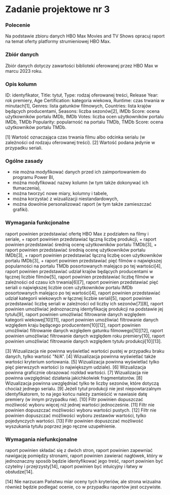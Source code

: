 # Zadanie projektowe nr 3

### Polecenie

Na podstawie zbioru danych HBO Max Movies and TV Shows opracuj raport na temat oferty platformy strumieniowej HBO Max.

### Zbiór danych

Zbiór danych dotyczy zawartości biblioteki oferowanej przez HBO Max w marcu 2023 roku.

### Opis kolumn

ID: identyfikator,
Title: tytuł,
Type: rodzaj oferowanej treści,
Release Year: rok premiery,
Age Certification: kategoria wiekowa,
Runtime: czas trwania w minutach[1],
Genres: lista gatunków filmowych,
Countries: lista krajów będących producentami,
Seasons: liczba sezonów[2],
IMDb Score: ocena użytkowników portalu IMDb,
IMDb Votes: liczba ocen użytkowników portalu IMDb,
TMDb Popularity: popularność na portalu TMDb,
TMDb Score: ocena użytkowników portalu TMDb.

[1] Wartość oznaczająca czas trwania filmu albo odcinka serialu (w zależności od rodzaju oferowanej treści).
[2] Wartość podana jedynie w przypadku seriali.

### Ogólne zasady

- nie można modyfikować danych przed ich zaimportowaniem do programu Power BI,
- można modyfikować nazwy kolumn (w tym także dokonywać ich tłumaczenia),
- można tworzyć nowe miary, kolumny i tabele,
- można korzystać z wizualizacji niestandardowych,
- można dowolnie personalizować raport (w tym także zamieszczać grafiki).

### Wymagania funkcjonalne

raport powinien przedstawiać ofertę HBO Max z podziałem na filmy i seriale, +
raport powinien przedstawiać łączną liczbę produkcji, +
raport powinien przedstawiać średnią ocenę użytkowników portalu TMDb[3], +
raport powinien przedstawiać średnią ocenę użytkowników portalu IMDb[3], +
raport powinien przedstawiać łączną liczbę ocen użytkowników portalu IMDb[3], +
raport powinien przedstawiać pięć filmów o największej popularności na portalu TMDb posortowanych malejąco po tej wartości[4],
raport powinien przedstawiać udział krajów będących producentami w łącznej liczbie filmów[5],
raport powinien przedstawiać liczbę filmów w zależności od czasu ich trwania[6][7],
raport powinien przedstawiać pięć seriali o największej liczbie ocen użytkowników portalu IMDb posortowanych malejąco po tej wartości[4],
raport powinien przedstawiać udział kategorii wiekowych w łącznej liczbie seriali[5],
raport powinien przedstawiać liczbę seriali w zależności od liczby ich sezonów[7][8],
raport powinien umożliwiać jednoznaczną identyfikację produkcji na podstawie jej tytułu[9],
raport powinien umożliwiać filtrowanie danych względem kategorii wiekowej[10][11],
raport powinien umożliwiać filtrowanie danych względem kraju będącego producentem[10][12],
raport powinien umożliwiać filtrowanie danych względem gatunku filmowego[10][12],
raport powinien umożliwiać filtrowanie danych względem roku premiery[10],
raport powinien umożliwiać filtrowanie danych względem tytułu produkcji[10][13].

[3] Wizualizacja nie powinna wyświetlać wartości pustej w przypadku braku danych, tylko wartość "N/A".
[4] Wizualizacja powinna wyświetlać także wartości kryterium sortowania.
[5] Wizualizacja powinna wyświetlać tylko pięć pierwszych wartości (o największym udziale).
[6] Wizualizacja powinna graficznie obrazować rozkład wartości.
[7] Wizualizacja nie powinna uwzględniać działania jakichkolwiek fragmentatorów.
[8] Wizualizacja powinna uwzględniać tylko te liczby sezonów, które dotyczą chociaż jednego serialu.
[9] Jeżeli tytuł produkcji nie jest niepowtarzalnym identyfikatorem, to na jego końcu należy zamieścić w nawiasie datę premiery (w innym przypadku nie).
[10] Filtr powinien dopuszczać możliwość wyboru więcej niż jednej wartości jednocześnie.
[11] Filtr nie powinien dopuszczać możliwości wyboru wartości pustych.
[12] Filtr nie powinien dopuszczać możliwości wyboru zestawów wartości, tylko pojedynczych wartości.
[13] Filtr powinien dopuszczać możliwość wyszukania tytułu poprzez jego ręczne uzupełnienie.

### Wymagania niefunkcjonalne

raport powinien składać się z dwóch stron,
raport powinien zapewniać nawigację pomiędzy stronami,
raport powinien zawierać nagłówek, który w jednoznaczny sposób będzie identyfikować jego treść,
raport powinien być czytelny i przejrzysty[14],
raport powinien być intuicyjny i łatwy w obsłudze[14].

[14] Nie narzucam Państwu miar oceny tych kryteriów, ale strona wizualna również będzie podlegać ocenie, co w przypadku raportów jest oczywiste.
